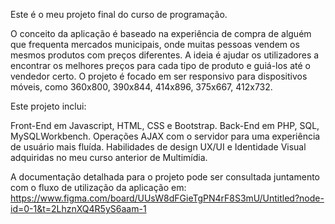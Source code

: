 Este é o meu projeto final do curso de programação.

O conceito da aplicação é baseado na experiência de compra de alguém que frequenta mercados municipais, onde muitas pessoas vendem os mesmos produtos com preços diferentes.
A ideia é ajudar os utilizadores a encontrar os melhores preços para cada tipo de produto e guiá-los até o vendedor certo.
O projeto é focado em ser responsivo para dispositivos móveis, como 360x800, 390x844, 414x896, 375x667, 412x732.

Este projeto inclui:

Front-End em Javascript, HTML, CSS e Bootstrap.
Back-End em PHP, SQL, MySQLWorkbench.
Operações AJAX com o servidor para uma experiência de usuário mais fluída.
Habilidades de design UX/UI e Identidade Visual adquiridas no meu curso anterior de Multimídia.

A documentação detalhada para o projeto pode ser consultada juntamento com o fluxo de utilização da aplicação em:
https://www.figma.com/board/UUsW8dFGieTgPN4rF8S3mU/Untitled?node-id=0-1&t=2LhznXQ4R5yS6aam-1
